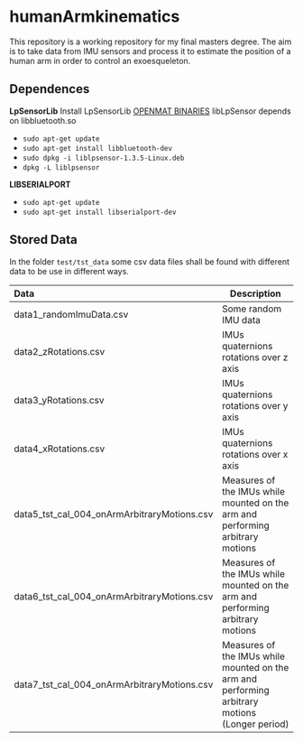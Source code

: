 # humanArmkinematics
This repository is a working repository for my final masters degree. The aim is to take data from IMU sensors and process it to estimate the position of a human arm in order to control an exoesqueleton. 

## Dependences
**LpSensorLib**
Install LpSensorLib [OPENMAT BINARIES](https://lp-research.com/support/)
libLpSensor depends on libbluetooth.so
- `sudo apt-get update`
- `sudo apt-get install libbluetooth-dev`
- `sudo dpkg -i liblpsensor-1.3.5-Linux.deb`
- `dpkg -L liblpsensor`

**LIBSERIALPORT**
- `sudo apt-get update`
- `sudo apt-get install libserialport-dev`

## Stored Data

In the folder `test/tst_data` some csv data files shall be found with different data to be use in different ways.

| Data                                              | Description |
| :--                                               | ----------- |
| data1_randomImuData.csv                           | Some random IMU data |
| data2_zRotations.csv                              | IMUs quaternions rotations over z axis | 
| data3_yRotations.csv                              | IMUs quaternions rotations over y axis | 
| data4_xRotations.csv                              | IMUs quaternions rotations over x axis | 
| data5_tst_cal_004_onArmArbitraryMotions.csv       | Measures of the IMUs while mounted on the arm and performing arbitrary motions | 
| data6_tst_cal_004_onArmArbitraryMotions.csv       | Measures of the IMUs while mounted on the arm and performing arbitrary motions | 
| data7_tst_cal_004_onArmArbitraryMotions.csv       | Measures of the IMUs while mounted on the arm and performing arbitrary motions (Longer period) | 